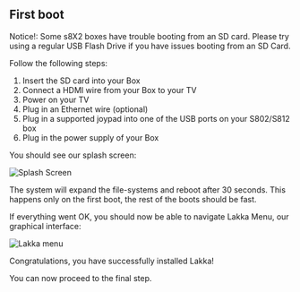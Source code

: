 ## First boot

Notice!: Some s8X2 boxes have trouble booting from an SD card. Please try using a regular USB Flash Drive if you have issues booting from an SD Card.

Follow the following steps:

1.  Insert the SD card into your Box
2.  Connect a HDMI wire from your Box to your TV
3.  Power on your TV
4.  Plug in an Ethernet wire (optional)
5.  Plug in a supported joypad into one of the USB ports on your S802/S812 box
6.  Plug in the power supply of your Box

You should see our splash screen:

![Splash Screen](/images/splash.png)

The system will expand the file-systems and reboot after 30 seconds. This happens only on the first boot, the rest of the boots should be fast.

If everything went OK, you should now be able to navigate Lakka Menu, our graphical interface:

![Lakka menu](/images/lakkamenu.png)

Congratulations, you have successfully installed Lakka!

You can now proceed to the final step.
